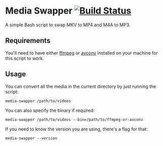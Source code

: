 # Media Swapper [![Build Status](https://travis-ci.org/ziadoz/media-swapper.svg?branch=master)](https://travis-ci.org/ziadoz/media-swapper)
A simple Bash script to swap MKV to MP4 and M4A to MP3.

## Requirements
You'll need to have either [ffmpeg](https://ffmpeg.org/) or [avconv](https://libav.org/avconv.html) installed on your machine for this script to work.

## Usage
You can convert all the media in the current directory by just running the script:
```
media-swapper /path/to/videos
```

You can also specify the binary if required:
```
media-swapper /path/to/videos --bin=/path/to/ffmpeg-or-avconv
```

If you need to know the version you are using, there's a flag for that:
```
media-swapper --version
```
